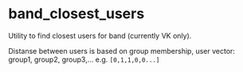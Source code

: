band_closest_users
==================

Utility to find closest users for band (currently VK only).

Distanse between users is based on group membership, user vector: group1, group2, group3,... e.g. 
`[0,1,1,0,0...]`

